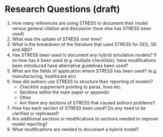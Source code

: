 # Research Questions (draft)

1. How many references are using STRESS to document their model versus general citation and discussion (how else has STRESS been used)
2. What was the uptake of STRESS over time?
3. What is the breakdown of the literature that used STRESS for DES, SD and ABS?
4. Has STRESS been used to document any hybrid simulation models? If so how has it been used (e.g. multiple checklists); have modifications been introduced have alternative guidelines been used? 
5. What are the fields of application where STRESS has been used? (e.g. manufacturing, healthcare etc)
6. How did authors use STRESS to structure their reporting of models?
    * Checklist supplement pointing to paras, lines etc.
    * Sections within the main paper or appendix
    * Other
    * Are there any sections of STRESS that caused authors problems?
7. How has each section of STRESS been used? Do any need to be clarified or rephrased?
8. Are additional sections or modifications to sections needed to improve model reporting?
10. What modifications are needed to document a hybrid model?